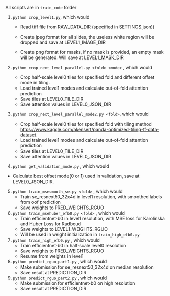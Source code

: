 All scripts are in `train_code` folder

1. `python crop_level1.py`, which would

   - Read tiff file from RAW_DATA_DIR (specified in SETTINGS.json))

   - Create jpeg format for all slides, the useless white region will be dropped and save at LEVEL1_IMAGE_DIR

   - Create png format for masks, if no mask is provided, an empty mask will be generated. Will save at LEVEL1_MASK_DIR

2. `python crop_next_level_parallel.py <fold> <mode>` , which would

   - Crop half-scale level0 tiles for specified fold and different offset mode in tiling.
   - Load trained level1 modes and calculate out-of-fold attention prediction
   - Save tiles at LEVEL0_TILE_DIR
   - Save attention values in LEVEL0_JSON_DIR

3. `python crop_next_level_parallel_mode2.py <fold>`, which would

   - Crop half-scale level0 tiles for specified fold with tiling method https://www.kaggle.com/akensert/panda-optimized-tiling-tf-data-dataset.
   - Load trained level1 modes and calculate out-of-fold attention prediction
   - Save tiles at LEVEL0_TILE_DIR
   - Save attention values in LEVEL0_JSON_DIR
4. `python get_validation_mode.py` , which would
- Calculate best offset mode(0 or 1) used in validation, save at LEVEL0_JSON_DIR.
5. `python train_msesmooth_se.py <fold>` , which would
   - Train se_resnext50_32x4d in level1 resolution, with smoothed labels from oof prediction
   - Save weights to PRED_WEIGHTS_RGUO
6. `python train_msehuber_efb0.py <fold>` , which would
   - Train efficientnet-b0 in level1 resolution, with MSE loss for Karolinska and Huber Loss for Radboud
   - Save weights to LEVEL1_WEIGHTS_RGUO
   - Will be used in weight initialization in `train_high_efb0.py`
7. `python train_high_efb0.py` , which would
   - Train efficientnet-b0 in half-scale level0 resolution
   - Save weights to PRED_WEIGHTS_RGUO
   - Resume from weights in level1
8. `python predict_rguo_part1.py` , which would
   - Make submission for se_resnext50_32x4d on median resolution
   - Save result at PREDICTION_DIR
9. `python predict_rguo_part2.py` , which would
   - Make submission for efficientnet-b0 on high resolution
   - Save result at PREDICTION_DIR



